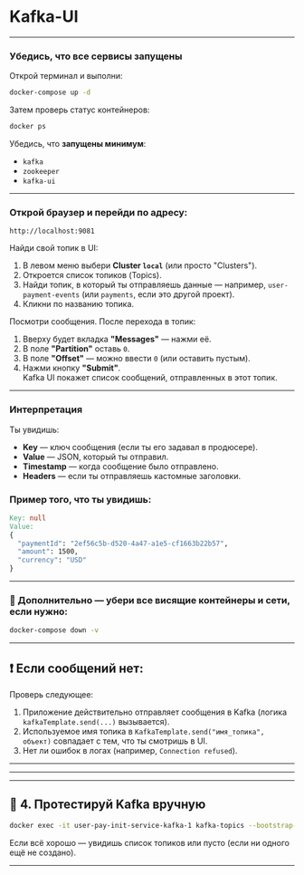 # Kafka-UI

---
### Убедись, что все сервисы запущены

Открой терминал и выполни:
```bash
docker-compose up -d
```

Затем проверь статус контейнеров:
```bash
docker ps
```

Убедись, что **запущены минимум**:
- `kafka`
- `zookeeper`
- `kafka-ui`

---
### Открой браузер и перейди по адресу:
```arduino
http://localhost:9081
```

Найди свой топик в UI:
1. В левом меню выбери **Cluster `local`** (или просто "Clusters").
2. Откроется список топиков (Topics).
3. Найди топик, в который ты отправляешь данные — например, `user-payment-events` (или `payments`, если это другой проект).
4. Кликни по названию топика.

Посмотри сообщения. После перехода в топик:
1. Вверху будет вкладка **"Messages"** — нажми её.
2. В поле **"Partition"** оставь `0`.
3. В поле **"Offset"** — можно ввести `0` (или оставить пустым).
4. Нажми кнопку **"Submit"**.    
   Kafka UI покажет список сообщений, отправленных в этот топик.

---
### Интерпретация
Ты увидишь:
- **Key** — ключ сообщения (если ты его задавал в продюсере).
- **Value** — JSON, который ты отправил.
- **Timestamp** — когда сообщение было отправлено.
- **Headers** — если ты отправляешь кастомные заголовки.

### Пример того, что ты увидишь:
```makefile
Key: null
Value:
{
  "paymentId": "2ef56c5b-d520-4a47-a1e5-cf1663b22b57",
  "amount": 1500,
  "currency": "USD"
}
```

---
### 🧼 Дополнительно — убери все висящие контейнеры и сети, если нужно:
```bash
docker-compose down -v
```


---
## ❗ Если сообщений нет:
Проверь следующее:
1. Приложение действительно отправляет сообщения в Kafka (логика `kafkaTemplate.send(...)` вызывается).
2. Используемое имя топика в `KafkaTemplate.send("имя_топика", объект)` совпадает с тем, что ты смотришь в UI.
3. Нет ли ошибок в логах (например, `Connection refused`).

---
---
---
## 🧪 4. Протестируй Kafka вручную
```bash
docker exec -it user-pay-init-service-kafka-1 kafka-topics --bootstrap-server localhost:9092 --list
```
Если всё хорошо — увидишь список топиков или пусто (если ни одного ещё не создано).

---
